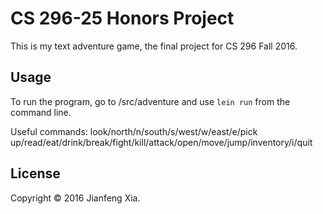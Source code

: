 # CS 296-25 Honors Project

This is my text adventure game, the final project for CS 296 Fall 2016.

## Usage

To run the program, go to /src/adventure and use `lein run` from the command line.

Useful commands: look/north/n/south/s/west/w/east/e/pick up/read/eat/drink/break/fight/kill/attack/open/move/jump/inventory/i/quit

## License

Copyright © 2016 Jianfeng Xia.

